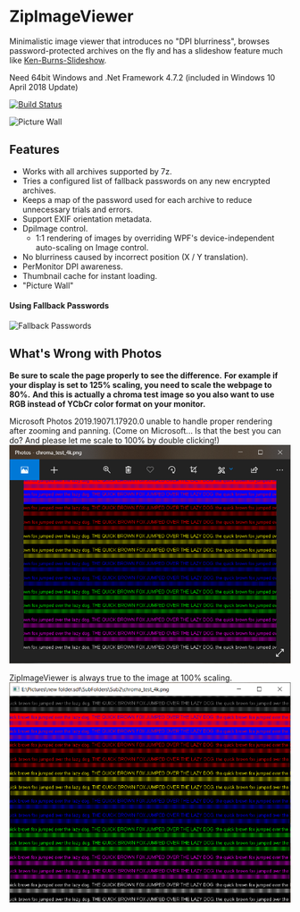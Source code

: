 # ZipImageViewer
Minimalistic image viewer that introduces no "DPI blurriness", browses password-protected archives on the fly and has a slideshow feature much like [Ken-Burns-Slideshow](https://github.com/changbowen/Ken-Burns-Slideshow).

Need 64bit Windows and .Net Framework 4.7.2 (included in Windows 10 April 2018 Update)

[![Build Status](https://changb0wen.visualstudio.com/ZipImageViewer/_apis/build/status/changbowen.ZipImageViewer?branchName=master)](https://changb0wen.visualstudio.com/ZipImageViewer/_build/latest?definitionId=4&branchName=master)

![Picture Wall](https://github.com/changbowen/Misc/raw/master/ZipImageViewer/picture_wall.gif)

## Features
- Works with all archives supported by 7z.
- Tries a configured list of fallback passwords on any new encrypted archives.
- Keeps a map of the password used for each archive to reduce unnecessary trials and errors.
- Support EXIF orientation metadata.
- DpiImage control.
  - 1:1 rendering of images by overriding WPF's device-independent auto-scaling on Image control.
- No blurriness caused by incorrect position (X / Y translation).
- PerMonitor DPI awareness.
- Thumbnail cache for instant loading.
- "Picture Wall"

#### Using Fallback Passwords
![Fallback Passwords](https://github.com/changbowen/Misc/raw/master/ZipImageViewer/fallback_passwords.gif)

## What's Wrong with Photos
**Be sure to scale the page properly to see the difference.**
**For example if your display is set to 125% scaling, you need to scale the webpage to 80%.**
**And this is actually a chroma test image so you also want to use RGB instead of YCbCr color format on your monitor.**

Microsoft Photos 2019.19071.17920.0 unable to handle proper rendering after zooming and panning.
(Come on Microsoft... Is that the best you can do? And please let me scale to 100% by double clicking!)
<img src="https://github.com/changbowen/Misc/raw/master/ZipImageViewer/chroma_photos.png"/>

ZipImageViewer is always true to the image at 100% scaling.
<img src="https://github.com/changbowen/Misc/raw/master/ZipImageViewer/chroma_zipimageviewer.png"/>


